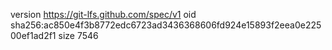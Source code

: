 version https://git-lfs.github.com/spec/v1
oid sha256:ac850e4f3b8772edc6723ad3436368606fd924e15893f2eea0e22500ef1ad2f1
size 7546
